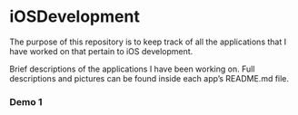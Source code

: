 # iOSDevelopment

The purpose of this repository is to keep track of all the applications that I have worked on that pertain to iOS development. 

Brief descriptions of the applications I have been working on. Full descriptions and pictures can be found inside each app’s README.md file. 


### Demo 1


